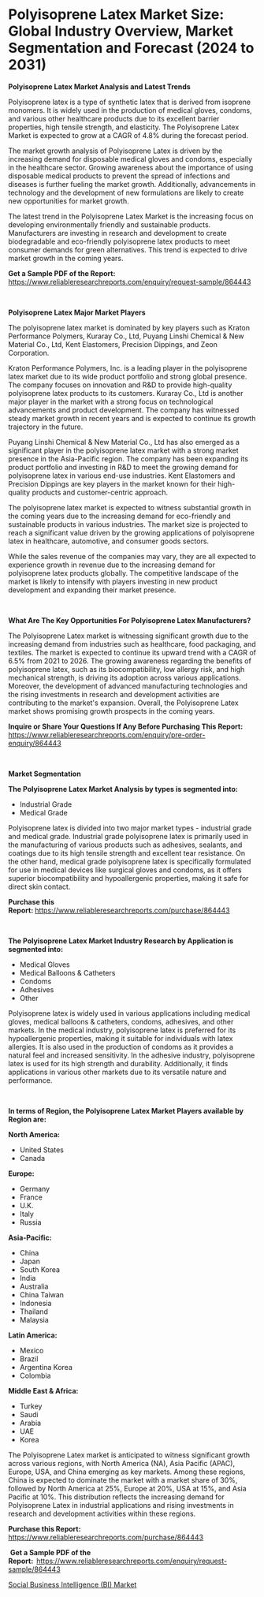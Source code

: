 <p><h1>Polyisoprene Latex Market Size: Global Industry Overview, Market Segmentation and Forecast (2024 to 2031)</h1></p><p><strong>Polyisoprene Latex Market Analysis and Latest Trends</strong></p>
<p><p>Polyisoprene latex is a type of synthetic latex that is derived from isoprene monomers. It is widely used in the production of medical gloves, condoms, and various other healthcare products due to its excellent barrier properties, high tensile strength, and elasticity. The Polyisoprene Latex Market is expected to grow at a CAGR of 4.8% during the forecast period.</p><p>The market growth analysis of Polyisoprene Latex is driven by the increasing demand for disposable medical gloves and condoms, especially in the healthcare sector. Growing awareness about the importance of using disposable medical products to prevent the spread of infections and diseases is further fueling the market growth. Additionally, advancements in technology and the development of new formulations are likely to create new opportunities for market growth.</p><p>The latest trend in the Polyisoprene Latex Market is the increasing focus on developing environmentally friendly and sustainable products. Manufacturers are investing in research and development to create biodegradable and eco-friendly polyisoprene latex products to meet consumer demands for green alternatives. This trend is expected to drive market growth in the coming years.</p></p>
<p><strong>Get a Sample PDF of the Report:&nbsp;</strong> <a href="https://www.reliableresearchreports.com/enquiry/request-sample/864443">https://www.reliableresearchreports.com/enquiry/request-sample/864443</a></p>
<p>&nbsp;</p>
<p><strong>Polyisoprene Latex Major Market Players</strong></p>
<p><p>The polyisoprene latex market is dominated by key players such as Kraton Performance Polymers, Kuraray Co., Ltd, Puyang Linshi Chemical & New Material Co., Ltd, Kent Elastomers, Precision Dippings, and Zeon Corporation.</p><p>Kraton Performance Polymers, Inc. is a leading player in the polyisoprene latex market due to its wide product portfolio and strong global presence. The company focuses on innovation and R&D to provide high-quality polyisoprene latex products to its customers. Kuraray Co., Ltd is another major player in the market with a strong focus on technological advancements and product development. The company has witnessed steady market growth in recent years and is expected to continue its growth trajectory in the future.</p><p>Puyang Linshi Chemical & New Material Co., Ltd has also emerged as a significant player in the polyisoprene latex market with a strong market presence in the Asia-Pacific region. The company has been expanding its product portfolio and investing in R&D to meet the growing demand for polyisoprene latex in various end-use industries. Kent Elastomers and Precision Dippings are key players in the market known for their high-quality products and customer-centric approach.</p><p>The polyisoprene latex market is expected to witness substantial growth in the coming years due to the increasing demand for eco-friendly and sustainable products in various industries. The market size is projected to reach a significant value driven by the growing applications of polyisoprene latex in healthcare, automotive, and consumer goods sectors.</p><p>While the sales revenue of the companies may vary, they are all expected to experience growth in revenue due to the increasing demand for polyisoprene latex products globally. The competitive landscape of the market is likely to intensify with players investing in new product development and expanding their market presence.</p></p>
<p>&nbsp;</p>
<p><strong>What Are The Key Opportunities For Polyisoprene Latex Manufacturers?</strong></p>
<p><p>The Polyisoprene Latex market is witnessing significant growth due to the increasing demand from industries such as healthcare, food packaging, and textiles. The market is expected to continue its upward trend with a CAGR of 6.5% from 2021 to 2026. The growing awareness regarding the benefits of polyisoprene latex, such as its biocompatibility, low allergy risk, and high mechanical strength, is driving its adoption across various applications. Moreover, the development of advanced manufacturing technologies and the rising investments in research and development activities are contributing to the market's expansion. Overall, the Polyisoprene Latex market shows promising growth prospects in the coming years.</p></p>
<p><strong>Inquire or Share Your Questions If Any Before Purchasing This Report:</strong> <a href="https://www.reliableresearchreports.com/enquiry/pre-order-enquiry/864443">https://www.reliableresearchreports.com/enquiry/pre-order-enquiry/864443</a></p>
<p>&nbsp;</p>
<p><strong>Market Segmentation</strong></p>
<p><strong>The Polyisoprene Latex Market Analysis by types is segmented into:</strong></p>
<p><ul><li>Industrial Grade</li><li>Medical Grade</li></ul></p>
<p><p>Polyisoprene latex is divided into two major market types - industrial grade and medical grade. Industrial grade polyisoprene latex is primarily used in the manufacturing of various products such as adhesives, sealants, and coatings due to its high tensile strength and excellent tear resistance. On the other hand, medical grade polyisoprene latex is specifically formulated for use in medical devices like surgical gloves and condoms, as it offers superior biocompatibility and hypoallergenic properties, making it safe for direct skin contact.</p></p>
<p><strong>Purchase this Report:&nbsp;</strong><a href="https://www.reliableresearchreports.com/purchase/864443">https://www.reliableresearchreports.com/purchase/864443</a></p>
<p>&nbsp;</p>
<p><strong>The Polyisoprene Latex Market Industry Research by Application is segmented into:</strong></p>
<p><ul><li>Medical Gloves</li><li>Medical Balloons & Catheters</li><li>Condoms</li><li>Adhesives</li><li>Other</li></ul></p>
<p><p>Polyisoprene latex is widely used in various applications including medical gloves, medical balloons & catheters, condoms, adhesives, and other markets. In the medical industry, polyisoprene latex is preferred for its hypoallergenic properties, making it suitable for individuals with latex allergies. It is also used in the production of condoms as it provides a natural feel and increased sensitivity. In the adhesive industry, polyisoprene latex is used for its high strength and durability. Additionally, it finds applications in various other markets due to its versatile nature and performance.</p></p>
<p>&nbsp;</p>
<p><strong>In terms of Region, the Polyisoprene Latex Market Players available by Region are:</strong></p>
<p>
    <p> <strong> North America: </strong>
        <ul>
            <li>United States</li>
            <li>Canada</li>
        </ul>
        </p> 
    <p> <strong> Europe: </strong>
        <ul>
            <li>Germany</li>
            <li>France</li>
            <li>U.K.</li>
            <li>Italy</li>
            <li>Russia</li>
        </ul>
        </p> 
    <p> <strong> Asia-Pacific: </strong>
        <ul>
            <li>China</li>
            <li>Japan</li>
            <li>South Korea</li>
            <li>India</li>
            <li>Australia</li>
            <li>China Taiwan</li>
            <li>Indonesia</li>
            <li>Thailand</li>
            <li>Malaysia</li>
        </ul>
        </p> 
    <p> <strong> Latin America: </strong>
        <ul>
            <li>Mexico</li>
            <li>Brazil</li>
            <li>Argentina Korea</li>
            <li>Colombia</li>
        </ul>
        </p> 
    <p> <strong> Middle East & Africa: </strong>
        <ul>
            <li>Turkey</li>
            <li>Saudi</li>
            <li>Arabia</li>
            <li>UAE</li>
            <li>Korea</li>
        </ul>
    </p>
    </p>
<p><p>The Polyisoprene Latex market is anticipated to witness significant growth across various regions, with North America (NA), Asia Pacific (APAC), Europe, USA, and China emerging as key markets. Among these regions, China is expected to dominate the market with a market share of 30%, followed by North America at 25%, Europe at 20%, USA at 15%, and Asia Pacific at 10%. This distribution reflects the increasing demand for Polyisoprene Latex in industrial applications and rising investments in research and development activities within these regions.</p></p>
<p><strong>Purchase this Report: </strong><a href="https://www.reliableresearchreports.com/purchase/864443">https://www.reliableresearchreports.com/purchase/864443</a></p>
<p>&nbsp;<strong>Get a Sample PDF of the Report:&nbsp;&nbsp;</strong><a href="https://www.reliableresearchreports.com/enquiry/request-sample/864443">https://www.reliableresearchreports.com/enquiry/request-sample/864443</a></p>
<p><strong></strong></p>
<p><p><a href="https://copper-carbon-84f.notion.site/Social-Business-Intelligence-BI-Market-Size-Evaluating-its-Market-Trends-Growth-and-Projections-edc78f03ee774f6b92bcff4a2b776f13">Social Business Intelligence (BI) Market</a></p></p>